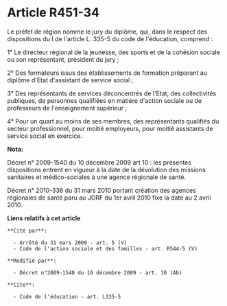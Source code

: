 # Article R451-34

Le préfet de région nomme le jury du diplôme, qui, dans le respect des dispositions du I de l'article L. 335-5 du code de
l'éducation, comprend : 

1° Le      directeur régional de la jeunesse, des sports et de la cohésion sociale  ou son représentant, président du jury ; 

2° Des formateurs issus des établissements de formation préparant au diplôme d'Etat d'assistant de service social ; 

3° Des représentants de services déconcentrés de l'Etat, des collectivités publiques, de personnes qualifiées en matière
d'action sociale ou de professeurs de l'enseignement supérieur ; 

4° Pour un quart au moins de ses membres, des représentants qualifiés du secteur professionnel, pour moitié employeurs, pour
moitié assistants de service social en exercice.

**Nota:**

Décret n° 2009-1540 du 10 décembre 2009 art 10 : les présentes dispositions entrent en vigueur à la date de la dévolution des
missions sanitaires et médico-sociales à une agence régionale de santé. 

Décret n° 2010-336 du 31 mars 2010 portant création des agences régionales de santé paru au JORF du 1er avril 2010 fixe la
date au 2   avril 2010.

**Liens relatifs à cet article**

	**Cité par**:

	  - Arrêté du 31 mars 2009 - art. 5 (V)
	  - Code de l'action sociale et des familles - art. R544-5 (V)

	**Modifié par**:

	  - Décret n°2009-1540 du 10 décembre 2009 - art. 10 (Ab)

	**Cite**:

	  - Code de l'éducation - art. L335-5
